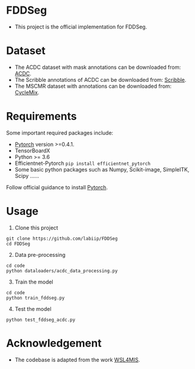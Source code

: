 # FDDSeg
* This project is the official implementation for FDDSeg.

# Dataset
* The ACDC dataset with mask annotations can be downloaded from: [ACDC](https://www.creatis.insa-lyon.fr/Challenge/acdc/databases.html).
* The Scribble annotations of ACDC can be downloaded from: [Scribble](https://gvalvano.github.io/wss-multiscale-adversarial-attention-gates/data).
* The MSCMR dataset with annotations can be downloaded from: [CycleMix](https://github.com/BWGZK/CycleMix).

# Requirements
Some important required packages include:
* [Pytorch][torch_link] version >=0.4.1.
* TensorBoardX
* Python >= 3.6 
* Efficientnet-Pytorch `pip install efficientnet_pytorch`
* Some basic python packages such as Numpy, Scikit-image, SimpleITK, Scipy ......

Follow official guidance to install [Pytorch][torch_link].

[torch_link]:https://pytorch.org/

# Usage

1. Clone this project
```
git clone https://github.com/labiip/FDDSeg
cd FDDSeg
```
2. Data pre-processing
```
cd code
python dataloaders/acdc_data_processing.py
```
3. Train the model
```
cd code
python train_fddseg.py
```

4. Test the model
```
python test_fddseg_acdc.py
```

# Acknowledgement
* The codebase is adapted from the work [WSL4MIS](https://github.com/HiLab-git/WSL4MIS).


